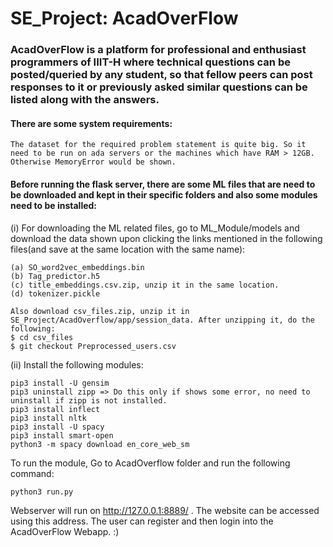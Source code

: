 # SE_Project: AcadOverFlow
### AcadOverFlow is a platform for professional and enthusiast programmers of IIIT-H where technical questions can be posted/queried by any student, so that fellow peers can post responses to it or previously asked similar questions can be listed along with the answers.

#### There are some system requirements:
```
The dataset for the required problem statement is quite big. So it need to be run on ada servers or the machines which have RAM > 12GB. Otherwise MemoryError would be shown.
```

#### Before running the flask server, there are some ML files that are need to be downloaded and kept in their specific folders and also some modules need to be installed:

(i) For downloading the ML related files, go to ML_Module/models and download the data shown upon clicking the links mentioned in the following files(and save at the same location with the same name):
```
(a) SO_word2vec_embeddings.bin
(b) Tag_predictor.h5
(c) title_embeddings.csv.zip, unzip it in the same location.
(d) tokenizer.pickle

Also download csv_files.zip, unzip it in SE_Project/AcadOverflow/app/session_data. After unzipping it, do the following:
$ cd csv_files
$ git checkout Preprocessed_users.csv
```

(ii) Install the following modules:
```
pip3 install -U gensim
pip3 uninstall zipp => Do this only if shows some error, no need to uninstall if zipp is not installed.
pip3 install inflect
pip3 install nltk
pip3 install -U spacy
pip3 install smart-open
python3 -m spacy download en_core_web_sm
```

To run the module, Go to AcadOverflow folder and run the following command:
```
python3 run.py
```

Webserver will run on http://127.0.0.1:8889/ . The website can be accessed using this address.
The user can register and then login into the AcadOverFlow Webapp. :)
